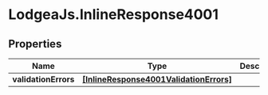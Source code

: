# LodgeaJs.InlineResponse4001

## Properties

Name | Type | Description | Notes
------------ | ------------- | ------------- | -------------
**validationErrors** | [**[InlineResponse4001ValidationErrors]**](InlineResponse4001ValidationErrors.md) |  | 


